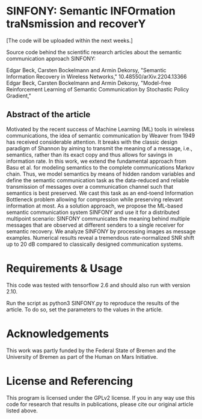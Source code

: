 # SINFONY: Semantic INFOrmation traNsmission and recoverY

[The code will be uploaded within the next weeks.]

Source code behind the scientific research articles about the semantic communication approach SINFONY:

Edgar Beck, Carsten Bockelmann and Armin Dekorsy, "Semantic Information Recovery in Wireless Networks," 10.48550/arXiv.2204.13366
Edgar Beck, Carsten Bockelmann and Armin Dekorsy, "Model-free Reinforcement Learning of Semantic Communication by Stochastic Policy Gradient,"

## Abstract of the article

Motivated by the recent success of Machine Learning (ML) tools in wireless communications, the idea of semantic communication by Weaver from 1949 has received considerable attention. It breaks with the classic design paradigm of Shannon by aiming to transmit the meaning of a message, i.e., semantics, rather than its exact copy and thus allows for savings in information rate. In this work, we extend the fundamental approach from Basu et al. for modeling semantics to the complete communications Markov chain. Thus, we model semantics by means of hidden random variables and define the semantic communication task as the data-reduced and reliable transmission of messages over a communication channel such that semantics is best preserved. We cast this task as an end-toend Information Bottleneck problem allowing for compression while preserving relevant information at most. As a solution approach, we propose the ML-based semantic communication system SINFONY and use it for a distributed multipoint scenario: SINFONY communicates the meaning behind multiple messages that are observed at different senders to a single receiver for semantic recovery. We analyze SINFONY by processing images as message examples. Numerical results reveal a tremendous rate-normalized SNR shift up to 20 dB compared to classically designed communication systems.


# Requirements & Usage

This code was tested with tensorflow 2.6 and should also run with version 2.10. 

Run the script as python3 SINFONY.py to reproduce the results of the article. To do so, set the parameters to the values in the article.

# Acknowledgements

This work was partly funded by the Federal State of Bremen and the University of Bremen as part of the Human on Mars Initiative.

# License and Referencing

This program is licensed under the GPLv2 license. If you in any way use this code for research that results in publications, please cite our original article listed above.
